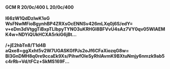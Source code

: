 #### GCM R 20/0c/400 L 20/0c/400
**l66zW1QdDzIwK1oG**<br/>**WsFNwMFioBgynhBP4ZRXsOcENNSv426mLXq0j6S/edY=**<br/>**v+eDm3dVtggTiBxpTLIbpyTYNO3uKRHGl8BFVvU4sAz7VY0qv05WlAEMK4w+NDYiQUkHCXA5rkiG6jBt...**<br/><br/>
**/+jE2hbTn8/T1d4B**<br/>**aQxe8+ggXxht5v2W7UGASKGfPJs2oJf6CFaXiozqG8w=**<br/>**Bl3GnDMH8q0re9ccaEk9Xs/PihwfOleSyRhIAvmK9BXtuNmjy6nmzk9ab5c4rRb+Vd/tFCz+SkMS169F...**